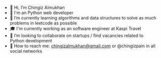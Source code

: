 - :wave: Hi, I’m Chingiz Almukhan
- :eyes: I'm an Python web developer
- :seedling: I’m currently learning algorithms and data structures to solve as much problems in leetcode as possible
- :mortar_board: I'm currently working as an software engineer at Kaspi Travel
- :revolving_hearts: I’m looking to collaborate on startups / find vacancies related to Python development
- :love_letter: How to reach me: chingizalmukhan@gmail.com or @chingizpain in all social networks
